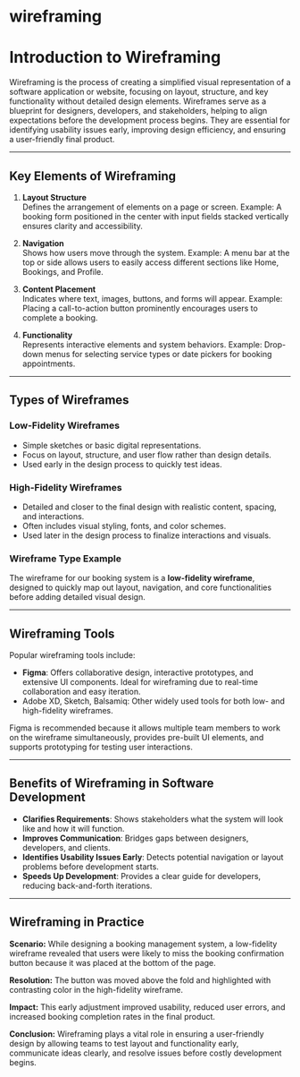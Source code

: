 # wireframing

# Introduction to Wireframing

Wireframing is the process of creating a simplified visual representation of a software application or website, focusing on layout, structure, and key functionality without detailed design elements. Wireframes serve as a blueprint for designers, developers, and stakeholders, helping to align expectations before the development process begins. They are essential for identifying usability issues early, improving design efficiency, and ensuring a user-friendly final product.

---

## Key Elements of Wireframing

1. **Layout Structure**  
   Defines the arrangement of elements on a page or screen. Example: A booking form positioned in the center with input fields stacked vertically ensures clarity and accessibility.

2. **Navigation**  
   Shows how users move through the system. Example: A menu bar at the top or side allows users to easily access different sections like Home, Bookings, and Profile.

3. **Content Placement**  
   Indicates where text, images, buttons, and forms will appear. Example: Placing a call-to-action button prominently encourages users to complete a booking.

4. **Functionality**  
   Represents interactive elements and system behaviors. Example: Drop-down menus for selecting service types or date pickers for booking appointments.

---

## Types of Wireframes

### Low-Fidelity Wireframes
- Simple sketches or basic digital representations.
- Focus on layout, structure, and user flow rather than design details.
- Used early in the design process to quickly test ideas.

### High-Fidelity Wireframes
- Detailed and closer to the final design with realistic content, spacing, and interactions.
- Often includes visual styling, fonts, and color schemes.
- Used later in the design process to finalize interactions and visuals.

### Wireframe Type Example
The wireframe for our booking system is a **low-fidelity wireframe**, designed to quickly map out layout, navigation, and core functionalities before adding detailed visual design.

---

## Wireframing Tools

Popular wireframing tools include:  
- **Figma**: Offers collaborative design, interactive prototypes, and extensive UI components. Ideal for wireframing due to real-time collaboration and easy iteration.  
- Adobe XD, Sketch, Balsamiq: Other widely used tools for both low- and high-fidelity wireframes.

Figma is recommended because it allows multiple team members to work on the wireframe simultaneously, provides pre-built UI elements, and supports prototyping for testing user interactions.

---

## Benefits of Wireframing in Software Development

- **Clarifies Requirements**: Shows stakeholders what the system will look like and how it will function.  
- **Improves Communication**: Bridges gaps between designers, developers, and clients.  
- **Identifies Usability Issues Early**: Detects potential navigation or layout problems before development starts.  
- **Speeds Up Development**: Provides a clear guide for developers, reducing back-and-forth iterations.

---

## Wireframing in Practice

**Scenario:** While designing a booking management system, a low-fidelity wireframe revealed that users were likely to miss the booking confirmation button because it was placed at the bottom of the page.  

**Resolution:** The button was moved above the fold and highlighted with contrasting color in the high-fidelity wireframe.  

**Impact:** This early adjustment improved usability, reduced user errors, and increased booking completion rates in the final product.  

**Conclusion:** Wireframing plays a vital role in ensuring a user-friendly design by allowing teams to test layout and functionality early, communicate ideas clearly, and resolve issues before costly development begins.
